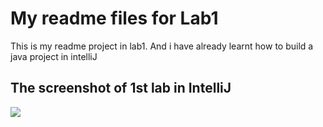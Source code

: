 # My readme files for Lab1
This is my readme project in lab1. And i have already learnt how to build a java project in intelliJ
## The screenshot of 1st lab in IntelliJ
<img src="/Users/penghuaiyue/Desktop/COMP3111/project/Comp3111/Project/Comp3111LEx/WechatIMG456.jpg"/>